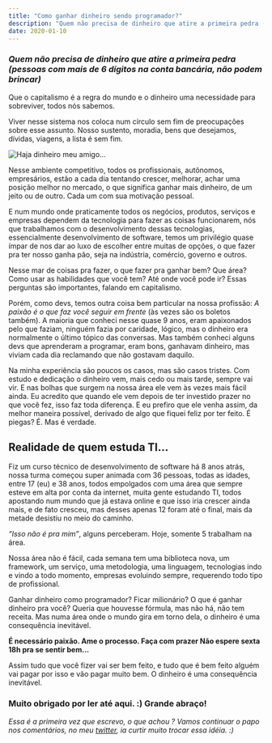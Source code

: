 ```yaml
---
title: "Como ganhar dinheiro sendo programador?"
description: "Quem não precisa de dinheiro que atire a primeira pedra (pessoas com mais de 6 dígitos na conta bancária, não podem brincar)"
date: 2020-01-10
---
```


### *Quem não precisa de dinheiro que atire a primeira pedra (pessoas com mais de 6 dígitos na conta bancária, não podem brincar)*

Que o capitalismo é a regra do mundo e o dinheiro uma necessidade para sobreviver, todos nós sabemos.

Viver nesse sistema nos coloca num círculo sem fim de preocupações sobre esse assunto. Nosso sustento, moradia, bens que desejamos, dívidas, viagens, a lista é sem fim.

![Haja dinheiro meu amigo...](https://thepracticaldev.s3.amazonaws.com/i/mbrnnkhe1fopoxeo0lay.jpg)

Nesse ambiente competitivo, todos os profissionais, autônomos, empresários, estão a cada dia tentando crescer, melhorar, achar uma posição melhor no mercado, o que significa ganhar mais dinheiro, de um jeito ou de outro. Cada um com sua motivação pessoal.

E num mundo onde praticamente todos os negócios, produtos, serviços e empresas dependem da tecnologia para fazer as coisas funcionarem, nós que trabalhamos com o desenvolvimento dessas tecnologias, essencialmente desenvolvimento de software, temos um privilégio quase ímpar de nos dar ao luxo de escolher entre muitas de opções, o que fazer pra ter nosso ganha pão, seja na indústria, comércio, governo e outros.

Nesse mar de coisas pra fazer, o que fazer pra ganhar bem? Que área? Como usar as habilidades que você tem? Até onde você pode ir? Essas perguntas são importantes, falando em capitalismo. 

Porém, como devs, temos outra coisa bem particular na nossa profissão: *A paixão é o que faz você seguir em frente* (às vezes são os boletos também). A maioria que conheci nesse quase 9 anos, eram apaixonados pelo que faziam, ninguém fazia por caridade, lógico, mas o dinheiro era normalmente o último tópico das conversas. Mas também conheci alguns devs que aprenderam a programar, eram bons, ganhavam dinheiro, mas viviam cada dia reclamando que não gostavam daquilo.

Na minha experiência são poucos os casos, mas são casos tristes. Com estudo e dedicação o dinheiro vem, mais cedo ou mais tarde, sempre vai vir. E nas bolhas que surgem na nossa área ele vem às vezes mais fácil ainda. Eu acredito que quando ele vem depois de ter investido prazer no que você fez, isso faz toda diferença. E eu prefiro que ele venha assim, da melhor maneira possível, derivado de algo que fiquei feliz por ter feito. É piegas? É. Mas é verdade. 

## Realidade de quem estuda TI…

Fiz um curso técnico de desenvolvimento de software há 8 anos atrás, nossa turma começou super animada com 36 pessoas, todas as idades, entre 17 (eu) e 38 anos, todos empolgados com uma área que sempre esteve em alta por conta da internet, muita gente estudando TI, todos apostando num mundo que já estava online e que isso iria crescer ainda mais, e de fato cresceu, mas desses apenas 12 foram até o final, mais da metade desistiu no meio do caminho.

*“Isso não é pra mim”*, alguns perceberam. Hoje, somente 5 trabalham na área.

Nossa área não é fácil, cada semana tem uma biblioteca nova, um framework, um serviço, uma metodologia, uma linguagem, tecnologias indo e vindo a todo momento, empresas evoluindo sempre, requerendo todo tipo de profissional.

Ganhar dinheiro como programador? Ficar milionário? O que é ganhar dinheiro pra você? 
Queria que houvesse fórmula, mas não há, não tem receita. Mas numa área onde o mundo gira em torno dela, o dinheiro é uma consequência inevitável.

**É necessário paixão. Ame o processo. Faça com prazer Não espere sexta 18h pra se sentir bem...** 

Assim tudo que você fizer vai ser bem feito, e tudo que é bem feito alguém vai pagar por isso e vão pagar muito bem. O dinheiro é uma consequência inevitável.

### Muito obrigado por ler até aqui. :) Grande abraço!

*Essa é a primeira vez que escrevo, o que achou ? Vamos continuar o papo nos comentários, no meu [twitter](https://twitter.com/lincolixavier), ia curtir muito trocar essa idéia. :)*
